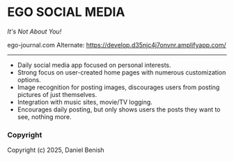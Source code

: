 # **EGO SOCIAL MEDIA**

*It's Not About You!*

ego-journal.com
Alternate: https://develop.d35njc4j7onvnr.amplifyapp.com/

---

- Daily social media app focused on personal interests.  
- Strong focus on user-created home pages with numerous customization options.  
- Image recognition for posting images, discourages users from posting pictures of just themselves.  
- Integration with music sites, movie/TV logging.  
- Encourages daily posting, but only shows users the posts they want to see, nothing more.

### Copyright

Copyright (c) 2025, Daniel Benish

